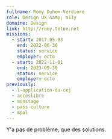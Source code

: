 ```yaml
---
fullname: Romy Duhem-Verdière
role: Design UX &amp; a11y
domaine: Design
link: http://romy.tetue.net
missions:
  - start: 2017-05-03
    end: 2022-06-30
    status: service
    employer: octo
  - start: 2022-11-01
    end: 2023-09-30
    status: service
    employer: octo
previously:
  - l-application-du-cej
  - acceslibre
  - monstage
  - pass-culture
  - mpal
---
```


Y'a pas de problème, que des solutions.
